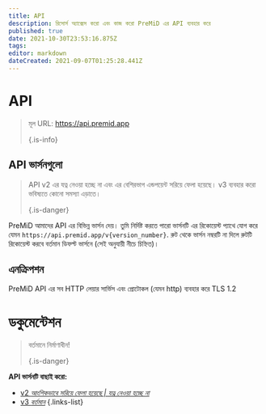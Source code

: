 ```yaml
---
title: API
description: রিসোর্স অ্যাক্সেস করো এবং কাজ করো PreMiD এর API ব্যবহার করে
published: true
date: 2021-10-30T23:53:16.875Z
tags:
editor: markdown
dateCreated: 2021-09-07T01:25:28.441Z
---
```


# API

> মূল URL: https://api.premid.app 
> 
> {.is-info}

## API ভার্সনগুলো
> API v2 এর যত্ন নেওয়া হচ্ছে না এবং এর বেশিরভাগ এন্ডপয়েন্ট সরিয়ে ফেলা হয়েছে। v3 ব্যবহার করো ভবিষ্যতে কোনো সমস্যা এড়াতে। 
> 
> {.is-danger}

PreMiD আমাদের API এর বিভিন্ন ভার্সন দেয়। তুমি নির্দিষ্ট করতে পারো ভার্সনটি এর রিকোয়েস্ট প্যাথে যোগ করে যেমন `https://api.premid.app/v{version_number}`. রুট থেকে ভার্সন নম্বরটি না দিলে রুটটি রিকোয়েস্ট করবে বর্তমান ডিফল্ট ভার্সনে (সেই অনুযায়ী নীচে চিহ্নিত)।

## এনক্রিপশন

PreMiD API এর সব HTTP লেয়ার সার্ভিস এবং প্রোটোকল (যেমন http) ব্যবহার করে TLS 1.2

# ডকুমেন্টেশন
> বর্তমানে নির্মাণাধীন! 
> 
> {.is-danger}

**API ভার্সনটি বাছাই করো:**
- [v2 *আংশিকভাবে সরিয়ে ফেলা হয়েছে | যত্ন নেওয়া হচ্ছে না*](/dev/api/v2)
- [v3 *বর্তমান*](/dev/api/v3)
{.links-list}